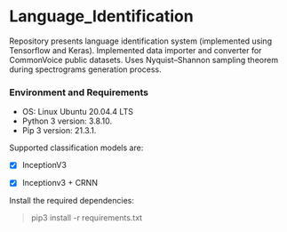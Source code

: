 # Language_Identification
Repository presents language identification system (implemented using Tensorflow and Keras). Implemented data importer and converter for CommonVoice public datasets.
Uses Nyquist–Shannon sampling theorem during spectrograms generation process.
### Environment and Requirements
  * OS: Linux Ubuntu 20.04.4 LTS
  * Python 3 version: 3.8.10.
  * Pip 3 version: 21.3.1.
  
Supported classification models are:
  - [x] InceptionV3
  - [x] Inceptionv3 + CRNN



Install the required dependencies:
> pip3 install -r requirements.txt
